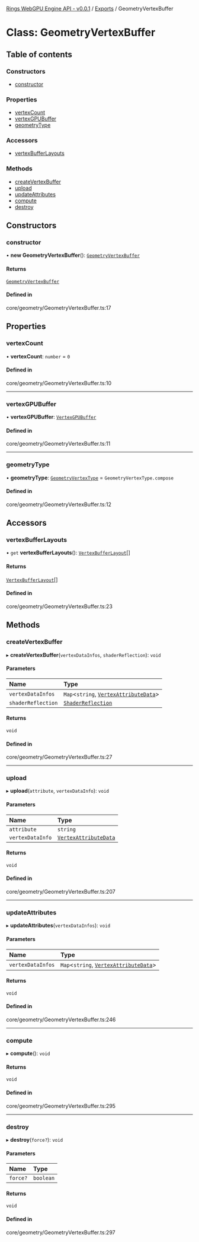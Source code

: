 [Rings WebGPU Engine API - v0.0.1](../README.md) / [Exports](../modules.md) / GeometryVertexBuffer

# Class: GeometryVertexBuffer

## Table of contents

### Constructors

- [constructor](GeometryVertexBuffer.md#constructor)

### Properties

- [vertexCount](GeometryVertexBuffer.md#vertexcount)
- [vertexGPUBuffer](GeometryVertexBuffer.md#vertexgpubuffer)
- [geometryType](GeometryVertexBuffer.md#geometrytype)

### Accessors

- [vertexBufferLayouts](GeometryVertexBuffer.md#vertexbufferlayouts)

### Methods

- [createVertexBuffer](GeometryVertexBuffer.md#createvertexbuffer)
- [upload](GeometryVertexBuffer.md#upload)
- [updateAttributes](GeometryVertexBuffer.md#updateattributes)
- [compute](GeometryVertexBuffer.md#compute)
- [destroy](GeometryVertexBuffer.md#destroy)

## Constructors

### constructor

• **new GeometryVertexBuffer**(): [`GeometryVertexBuffer`](GeometryVertexBuffer.md)

#### Returns

[`GeometryVertexBuffer`](GeometryVertexBuffer.md)

#### Defined in

core/geometry/GeometryVertexBuffer.ts:17

## Properties

### vertexCount

• **vertexCount**: `number` = `0`

#### Defined in

core/geometry/GeometryVertexBuffer.ts:10

___

### vertexGPUBuffer

• **vertexGPUBuffer**: [`VertexGPUBuffer`](VertexGPUBuffer.md)

#### Defined in

core/geometry/GeometryVertexBuffer.ts:11

___

### geometryType

• **geometryType**: [`GeometryVertexType`](../enums/GeometryVertexType.md) = `GeometryVertexType.compose`

#### Defined in

core/geometry/GeometryVertexBuffer.ts:12

## Accessors

### vertexBufferLayouts

• `get` **vertexBufferLayouts**(): [`VertexBufferLayout`](VertexBufferLayout.md)[]

#### Returns

[`VertexBufferLayout`](VertexBufferLayout.md)[]

#### Defined in

core/geometry/GeometryVertexBuffer.ts:23

## Methods

### createVertexBuffer

▸ **createVertexBuffer**(`vertexDataInfos`, `shaderReflection`): `void`

#### Parameters

| Name | Type |
| :------ | :------ |
| `vertexDataInfos` | `Map`\<`string`, [`VertexAttributeData`](../modules.md#vertexattributedata)\> |
| `shaderReflection` | [`ShaderReflection`](ShaderReflection.md) |

#### Returns

`void`

#### Defined in

core/geometry/GeometryVertexBuffer.ts:27

___

### upload

▸ **upload**(`attribute`, `vertexDataInfo`): `void`

#### Parameters

| Name | Type |
| :------ | :------ |
| `attribute` | `string` |
| `vertexDataInfo` | [`VertexAttributeData`](../modules.md#vertexattributedata) |

#### Returns

`void`

#### Defined in

core/geometry/GeometryVertexBuffer.ts:207

___

### updateAttributes

▸ **updateAttributes**(`vertexDataInfos`): `void`

#### Parameters

| Name | Type |
| :------ | :------ |
| `vertexDataInfos` | `Map`\<`string`, [`VertexAttributeData`](../modules.md#vertexattributedata)\> |

#### Returns

`void`

#### Defined in

core/geometry/GeometryVertexBuffer.ts:246

___

### compute

▸ **compute**(): `void`

#### Returns

`void`

#### Defined in

core/geometry/GeometryVertexBuffer.ts:295

___

### destroy

▸ **destroy**(`force?`): `void`

#### Parameters

| Name | Type |
| :------ | :------ |
| `force?` | `boolean` |

#### Returns

`void`

#### Defined in

core/geometry/GeometryVertexBuffer.ts:297

